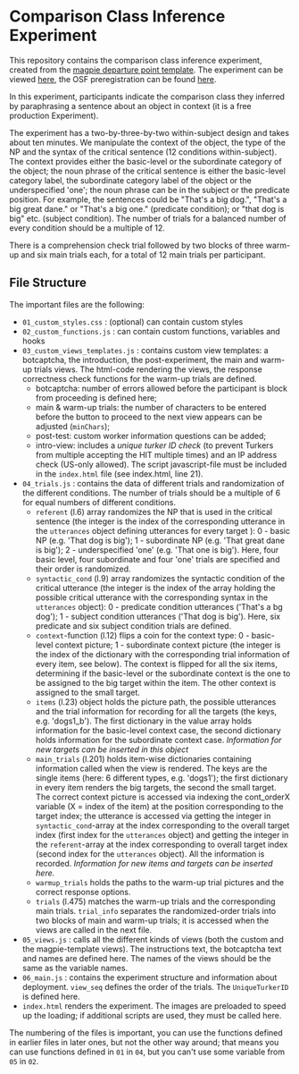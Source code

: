 # Comparison Class Inference Experiment

This repository contains the comparison class inference experiment, created from the  [magpie departure point template](https://github.com/magpie-ea/magpie-departure-point).
The experiment can be viewed [here](https://prereg-cc-inf.netlify.com/), the OSF preregistration can be found [here](https://osf.io/3rhg2).

In this experiment, participants indicate the comparison class they inferred by paraphrasing a sentence about an object in context (it is a free production Experiment).

The experiment has a two-by-three-by-two within-subject design and takes about ten minutes.
We manipulate the context of the object, the type of the NP and the syntax of the critical sentence (12 conditions within-subject).
The context provides either the basic-level or the subordinate category of the object; the noun phrase of the critical sentence is either the basic-level category label, the subordinate category label of the object or the underspecified 'one'; the noun phrase can be in the subject or the predicate position. For example, the sentences could be "That's a big dog.", "That's a big great dane." or "That's a big one." (predicate condition); or "that dog is big" etc. (subject condition). The number of trials for a balanced number of every condition should be a multiple of 12.

There is a comprehension check trial followed by two blocks of three warm-up and six main trials each, for a total of 12 main trials per participant.


## File Structure
The important files are the following:

- `01_custom_styles.css` : (optional) can contain custom styles
- `02_custom_functions.js` : can contain custom functions, variables and hooks
- `03_custom_views_templates.js` : contains custom view templates: a botcaptcha, the introduction, the post-experiment, the main and warm-up trials views. The html-code rendering the views, the response correctness check functions for the warm-up trials are defined.
    - botcaptcha: number of errors allowed before the participant is block from proceeding is defined here;
    - main & warm-up trials: the number of characters to be entered before the button to proceed to the next view appears can be adjusted (`minChars`);
    - post-test: custom worker information questions can be added;
    - intro-view: includes a _unique turker ID check_ (to prevent Turkers from multiple accepting the HIT multiple times) and an IP address check (US-only allowed). The script javascript-file must be included in the `index.html` file (see index.html, line 21).
- `04_trials.js` : contains the data of different trials and randomization of the different conditions. The number of trials should be a multiple of 6 for equal numbers of different conditions.
    - `referent` (l.6) array randomizes the NP that is used in the critical sentence (the integer is the index of the corresponding utterance in the `utterances` object defining utterances for every target ): 0 - basic NP (e.g. 'That dog is big'); 1 - subordinate NP (e.g. 'That great dane is big'); 2 - underspecified 'one' (e.g. 'That one is big'). Here, four basic level, four subordinate and four 'one' trials are specified and their order is randomized.
    - `syntactic_cond` (l.9) array randomizes the syntactic condition of the critical utterance (the integer is the index of the array holding the possible critical utterance with the corresponding syntax in the `utterances` object): 0 - predicate condition utterances ('That's a bg dog'); 1 - subject condition utterances ('That dog is big'). Here, six predicate and six subject condition trials are defined.      
    - `context`-function (l.12) flips a coin for the context type: 0 - basic-level context picture; 1 - subordinate context picture (the integer is the index of the dictionary with the corresponding trial information of every item, see below). The context is flipped for all the six items, determining if the basic-level or the subordinate context is the one to be assigned to the big target within the item. The other context is assigned to the small target.
    - `items` (l.23) object holds the picture path, the possible utterances and the trial information for recording for all the targets (the keys, e.g. 'dogs1_b'). The first dictionary in the value array holds information for the basic-level context case, the second dictionary holds information for the subordinate context case. _Information for new targets can be inserted in this object_
    - `main_trials` (l.201) holds item-wise dictionaries containing information called when the view is rendered. The keys are the single items (here: 6 different types, e.g. 'dogs1'); the first dictionary in every item renders the big targets, the second the small target. The correct context picture is accessed via indexing the cont_orderX variable (X = index of the item) at the position corresponding to the target index; the utterance is accessed via getting the integer in `syntactic_cond`-array at the index corresponding to the overall target index (first index for the `utterances` object) and getting the integer in the `referent`-array at the index corresponding to overall target index (second index for the `utterances` object). All the information is recorded. _Information for new items and targets can be inserted here._
    - `warmup_trials` holds the paths to the warm-up trial pictures and the correct response options.
    - `trials` (l.475) matches the warm-up trials and the corresponding main trials. `trial_info` separates the randomized-order trials into two blocks of main and warm-up trials; it is accessed when the views are called in the next file.   
- `05_views.js` : calls all the different kinds of views (both the custom and the magpie-template views). The instructions text, the botcaptcha text and names are defined here. The names of the views should be the same as the variable names.
- `06_main.js` : contains the experiment structure and information about deployment. `view_seq` defines the order of the trials. The `UniqueTurkerID` is defined here.
-  `index.html` renders the experiment. The images are preloaded to speed up the loading; if additional scripts are used, they must be called here.

The numbering of the files is important, you can use the functions defined in earlier files in later ones, but not the other way around; that means you can use functions defined in `01` in `04`, but you can't use some variable from `05` in `02`.
